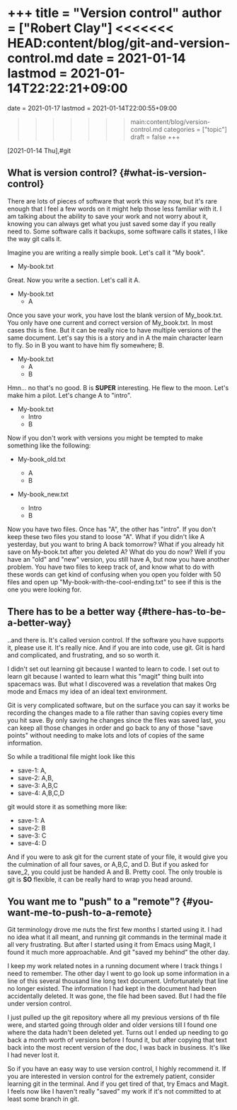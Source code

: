 +++
title = "Version control"
author = ["Robert Clay"]
<<<<<<< HEAD:content/blog/git-and-version-control.md
date = 2021-01-14
lastmod = 2021-01-14T22:22:21+09:00
=======
date = 2021-01-17
lastmod = 2021-01-14T22:00:55+09:00
>>>>>>> main:content/blog/version-control.md
categories = ["topic"]
draft = false
+++

<span class="timestamp-wrapper"><span class="timestamp">[2021-01-14 Thu]</span></span>,#git


## What is version control? {#what-is-version-control}

There are lots of pieces of software that work this way now, but it's rare
enough that I feel a few words on it might help those less familiar with it. I am
talking about the ability to save your work and not worry about it, knowing you
can always get what you just saved some day if you really need to. Some software
calls it backups, some software calls it states, I like the way git calls it.

Imagine you are writing a really simple book. Let's call it "My book".

-   My-book.txt

Great. Now you write a section. Let's call it A.

-   My-book.txt
    -   A

Once you save your work, you have lost the blank version of My\_book.txt. You
only have one current and correct version of My\_book.txt. In most cases this is
fine. But it can be really nice to have multiple versions of the same document.
Let's say this is a story and in A the main character learn to fly. So in B you
want to have him fly somewhere; B.

-   My-book.txt
    -   A
    -   B

Hmn... no that's no good. B is ****SUPER**** interesting. He flew to the moon.
Let's make him a pilot. Let's change A to "intro".

-   My-book.txt
    -   Intro
    -   B

Now if you don't work with versions you might be tempted to make something like
the following:

-   My-book\_old.txt
    -   A
    -   B

-   My-book\_new.txt
    -   Intro
    -   B

Now you have two files. Once has "A", the other has "intro". If you don't keep
these two files you stand to loose "A". What if you didn't like A yesterday,
but you want to bring A back tomorrow? What if you already hit save on
My-book.txt after you deleted A? What do you do now? Well if you have an "old"
and "new" version, you still have A, but now you have another problem. You have
two files to keep track of, and know what to do with these words can get kind of
confusing when you open you folder with 50 files and open up
"My-book-with-the-cool-ending.txt" to see if this is the one you were looking for.


## There has to be a better way {#there-has-to-be-a-better-way}

..and there is. It's called version control. If the software you have supports
it, please use it. It's really nice. And if you are into code, use git. Git is
hard and complicated, and frustrating, and so so worth it.

I didn't set out learning git because I wanted to learn to code. I set out to
learn git because I wanted to learn what this "magit" thing built into spacemacs
was. But what I discovered was a revelation that makes Org mode and Emacs my
idea of an ideal text environment.

Git is very complicated software, but on the surface you can say it works be
recording the changes made to a file rather than saving copies every time you hit
save. By only saving he changes since the files was saved last, you can keep all
those changes in order and go back to any of those "save points" without needing
to make lots and lots of copies of the same information.

So while a traditional file might look like this

-   save-1:  A,
-   save-2:  A,B,
-   save-3:  A,B,C
-   save-4:  A,B,C,D

git would store it as something more like:

-   save-1:  A
-   save-2:    B
-   save-3:      C
-   save-4:        D

And if you were to ask git for the current state of your file, it would give you
the culmination of all four saves, or A,B,C, and D. But if you asked for save\_2,
you could just be handed A and B. Pretty cool. The only trouble is git is ****SO****
flexible, it can be really hard to wrap you head around.


## You want me to "push" to a "remote"? {#you-want-me-to-push-to-a-remote}

Git terminology drove me nuts the first few months I started using it. I had no
idea what it all meant, and running git commands in the terminal made it all
very frustrating. But after I started using it from Emacs using Magit, I found
it much more approachable. And git "saved my behind" the other day.

I keep my work related notes in a running document where I track things I need
to remember. The other day I went to go look up some information in a line of
this several thousand line long text document. Unfortunately that line no longer
existed. The information I had kept in the document had been accidentally
deleted. It was gone, the file had been saved. But I had the file under version
control.

I just pulled up the git repository where all my previous versions of th file
were, and started going through older and older versions till I found one where
the data hadn't been deleted yet. Turns out I ended up needing to go back a
month worth of versions before I found it, but after copying that text back into
the most recent version of the doc, I was back in business. It's like I had
never lost it.

So if you have an easy way to use version control, I highly recommend it. If you
are interested in version control for the extremely patient, consider learning
git in the terminal. And if you get tired of that, try Emacs and Magit. I feels
now like I haven't really "saved" my work if it's not committed to at least some
branch in git.
